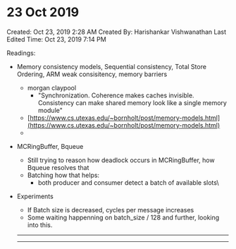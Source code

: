 # 23 Oct 2019

Created: Oct 23, 2019 2:28 AM
Created By: Harishankar Vishwanathan
Last Edited Time: Oct 23, 2019 7:14 PM

Readings:

- Memory consistency models, Sequential consistency, Total Store Ordering, ARM weak consisitency, memory barriers
    - morgan claypool
        - "Synchronization. Coherence makes caches invisible. Consistency can make shared memory look like a single memory module"
    - [https://www.cs.utexas.edu/~bornholt/post/memory-models.html](https://www.cs.utexas.edu/~bornholt/post/memory-models.html)
    - 

- MCRingBuffer, Bqueue
    - Still trying to reason how deadlock occurs in MCRingBuffer, how Bqueue resolves that
    - Batching how that helps:
        - both producer and consumer detect a batch of available slots\
- Experiments
    - If Batch size is decreased, cycles per message increases
    - Some waiting happenning on batch_size / 128 and further, looking into this.

    ---

    ---
